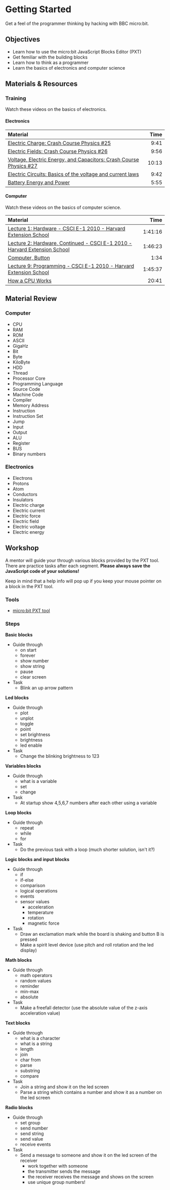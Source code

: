 # Getting Started
Get a feel of the programmer thinking by hacking with BBC micro:bit.

## Objectives
 - Learn how to use the micro:bit JavaScript Blocks Editor (PXT)
 - Get femiliar with the building blocks
 - Learn how to think as a programmer
 - Learn the basics of electronics and computer science

## Materials & Resources
### Training
Watch these videos on the basics of electronics.
#### Electronics
| Material | Time |
|:---------|-----:|
| [Electric Charge: Crash Course Physics #25](https://www.youtube.com/watch?v=TFlVWf8JX4A) | 9:41 |
| [Electric Fields: Crash Course Physics #26](https://www.youtube.com/watch?v=mdulzEfQXDE) | 9:56 |
| [Voltage, Electric Energy, and Capacitors: Crash Course Physics #27](https://www.youtube.com/watch?v=ZrMltpK6iAw) | 10:13 |
| [Electric Circuits: Basics of the voltage and current laws](https://www.youtube.com/watch?v=m4jzgqZu-4s) | 9:42 |
| [Battery Energy and Power](https://www.youtube.com/watch?v=u4FpbaMW5sk) | 5:55 |

#### Computer
Watch these videos on the basics of computer science.

| Material | Time |
|:---------|-----:|
| [Lecture 1: Hardware - CSCI E-1 2010 - Harvard Extension School](https://www.youtube.com/watch?v=JLrK_NNekh0) | 1:41:16 |
| [Lecture 2: Hardware, Continued - CSCI E-1 2010 - Harvard Extension School](https://www.youtube.com/watch?v=-i23I4SMiVM) | 1:46:23 |
| [Computer, Button](https://www.youtube.com/watch?v=8d4RtvMQp10) | 1:34 |
| [Lecture 9: Programming - CSCI E-1 2010 - Harvard Extension School](https://www.youtube.com/watch?v=cZYnPHeRa4Q) | 1:45:37 |
| [How a CPU Works](https://www.youtube.com/watch?v=cNN_tTXABUA) | 20:41 |

## Material Review
### Computer
 - CPU
 - RAM
 - ROM
 - ASCII
 - GigaHz
 - Bit
 - Byte
 - KiloByte
 - HDD
 - Thread
 - Processor Core
 - Programming Language
 - Source Code
 - Machine Code
 - Compiler
 - Memory Address
 - Instruction
 - Instruction Set
 - Jump
 - Input
 - Output
 - ALU
 - Register
 - BUS
 - Binary numbers

### Electronics
 - Electrons
 - Protons
 - Atom
 - Conductors
 - Insulators
 - Electric charge
 - Electric current
 - Electric force
 - Electric field
 - Electric voltage
 - Electric energy

## Workshop
A mentor will guide your through various blocks provided by the PXT tool.
There are practice tasks after each segment. 
**Please always save the JavaScript code of your solutions!**

Keep in mind that a help info
will pop up if you keep your mouse pointer on a block in the PXT tool.

### Tools
 - [micro:bit PXT tool](https://pxt.microbit.org/?lang=en)

### Steps

**Basic blocks**
  - Guide through
    - on start
    - forever
    - show number
    - show string
    - pause
    - clear screen
  - Task
    - Blink an up arrow pattern

**Led blocks**
  - Guide through
    - plot
    - unplot
    - toggle
    - point
    - set brightness
    - brightness
    - led enable
  - Task
    - Change the blinking brightness to 123

**Variables blocks**
  - Guide through
    - what is a variable
    - set
    - change
  - Task
    - At startup show 4,5,6,7 numbers after each other using a variable

**Loop blocks**
  - Guide through
    - repeat
    - while
    - for
  - Task
    - Do the previous task with a loop (much shorter solution, isn't it?)

**Logic blocks and input blocks**
  - Guide through
    - if
    - if-else
    - comparison
    - logical operations
    - events
    - sensor values
      - acceleration
      - temperature
      - rotation
      - magnetic force
  - Task
    - Draw an exclamation mark while the board is shaking and button B is pressed
    - Make a spirit level device (use pitch and roll rotation and the led display)

**Math blocks**
  - Guide through
    - math operators
    - random values
    - reminder
    - min-max
    - absolute
  - Task
    -  Make a freefall detector (use the absolute value of the z-axis
      acceleration value)

**Text blocks**
  - Guide through
    - what is a character
    - what is a string
    - length
    - join
    - char from
    - parse
    - substring
    - compare
  - Task
    - Join a string and show it on the led screen
    - Parse a string which contains a number and show it as a number on the led screen

**Radio blocks**
  - Guide through
    - set group
    - send number
    - send string
    - send value
    - receive events
  - Task
    - Send a message to someone and show it on the led screen of the receiver
      - work together with someone
      - the transmitter sends the message
      - the receiver receives the message and shows on the screen
      - use unique group numbers!
